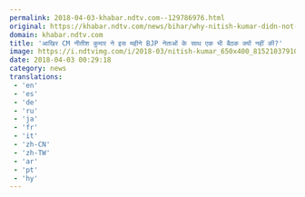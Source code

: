 ```yaml
---
permalink: 2018-04-03-khabar.ndtv.com--129786976.html
original: https://khabar.ndtv.com/news/bihar/why-nitish-kumar-didn-not-call-any-meeting-with-bjp-lawmakers-this-month-bihar-1831984
domain: khabar.ndtv.com
title: 'आखिर CM नीतीश कुमार ने इस महीने BJP नेताओं के साथ एक भी बैठक क्यों नहीं की?'
image: https://i.ndtvimg.com/i/2018-03/nitish-kumar_650x400_81521037910.jpg
date: 2018-04-03 00:29:18
category: news
translations: 
 - 'en'
 - 'es'
 - 'de'
 - 'ru'
 - 'ja'
 - 'fr'
 - 'it'
 - 'zh-CN'
 - 'zh-TW'
 - 'ar'
 - 'pt'
 - 'hy'
---
```


